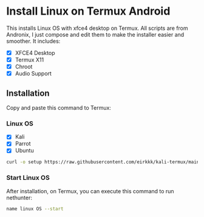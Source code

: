 # Install Linux on Termux Android

This installs Linux OS with xfce4 desktop on Termux. All scripts are from Andronix, I just compose and edit them to make the installer easier and smoother. It includes:

- [x] XFCE4 Desktop
- [x] Termux X11
- [x] Chroot
- [x] Audio Support

## Installation

Copy and paste this command to Termux:

### Linux OS 

- [x] Kali
- [x] Parrot
- [x] Ubuntu

```bash
curl -o setup https://raw.githubusercontent.com/eirkkk/kali-termux/main/setup && chmod +x setup && ./setup && rm setup
```

### Start Linux OS
After installation, on Termux, you can execute this command to run nethunter:

```bash
name linux OS --start
```


